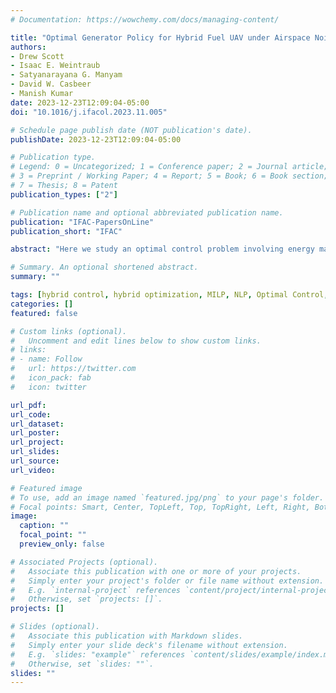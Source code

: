 ```yaml
---
# Documentation: https://wowchemy.com/docs/managing-content/

title: "Optimal Generator Policy for Hybrid Fuel UAV under Airspace Noise Restrictions"
authors: 
- Drew Scott
- Isaac E. Weintraub
- Satyanarayana G. Manyam
- David W. Casbeer
- Manish Kumar
date: 2023-12-23T12:09:04-05:00
doi: "10.1016/j.ifacol.2023.11.005"

# Schedule page publish date (NOT publication's date).
publishDate: 2023-12-23T12:09:04-05:00

# Publication type.
# Legend: 0 = Uncategorized; 1 = Conference paper; 2 = Journal article;
# 3 = Preprint / Working Paper; 4 = Report; 5 = Book; 6 = Book section;
# 7 = Thesis; 8 = Patent
publication_types: ["2"]

# Publication name and optional abbreviated publication name.
publication: "IFAC-PapersOnLine"
publication_short: "IFAC"

abstract: "Here we study an optimal control problem involving energy management of a hybrid-fuel Unmanned Aerial Vehicle (UAV). The planning problem for a hybrid-fuel platform involves determining the path while managing the energy resources, which includes a policy for power modality switching whenever applicable. The hybrid-fuel platform considered here involves a generator and battery pack combined in a series fashion as energy sources on-board a UAV. Also included in the problem are the noise restrictions, which place constraints on generator operation depending on the airspace location. These emulate possible restrictions on UAV noise that occur in military surveillance missions or in urban path planning, where the collective noise of many UAVs, some with combustion engines, may be restricted in certain areas or times of the day. We present a hybrid methodology which starts from an initial path and generator pattern obtained from a mixed integer linear program (MILP) solution. The generator pattern from the discrete solution is then refined in an optimal control framework with an objective to minimize fuel usage, while considering the nonlinear battery and generator dynamics and noise-restriction constraints. Optimal control problem is solved with a nonlinear program solver, IPOPT. Numerical results are presented and analyzed with varying path lengths and scenarios. This work aims to serve as an initial study of this hybrid-fuel UAV problem within an optimal control framework, which can be extended to refinement of both the generator pattern and the trajectory in tandem, while considering vehicle and power dynamics that are often ignored in discrete path planning solutions."

# Summary. An optional shortened abstract.
summary: ""

tags: [hybrid control, hybrid optimization, MILP, NLP, Optimal Control, UAV, path planning, optimization, hybrid methods]
categories: []
featured: false

# Custom links (optional).
#   Uncomment and edit lines below to show custom links.
# links:
# - name: Follow
#   url: https://twitter.com
#   icon_pack: fab
#   icon: twitter

url_pdf:
url_code:
url_dataset:
url_poster:
url_project:
url_slides:
url_source:
url_video:

# Featured image
# To use, add an image named `featured.jpg/png` to your page's folder. 
# Focal points: Smart, Center, TopLeft, Top, TopRight, Left, Right, BottomLeft, Bottom, BottomRight.
image:
  caption: ""
  focal_point: ""
  preview_only: false

# Associated Projects (optional).
#   Associate this publication with one or more of your projects.
#   Simply enter your project's folder or file name without extension.
#   E.g. `internal-project` references `content/project/internal-project/index.md`.
#   Otherwise, set `projects: []`.
projects: []

# Slides (optional).
#   Associate this publication with Markdown slides.
#   Simply enter your slide deck's filename without extension.
#   E.g. `slides: "example"` references `content/slides/example/index.md`.
#   Otherwise, set `slides: ""`.
slides: ""
---
```

